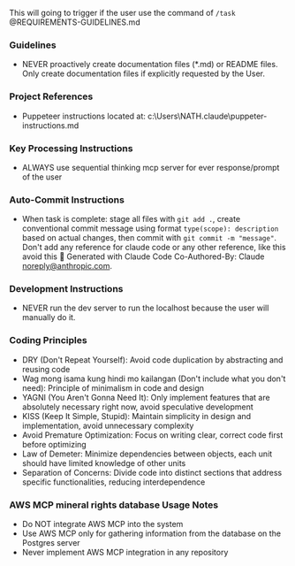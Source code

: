 This will going to trigger if the user use the command of `/task` @REQUIREMENTS-GUIDELINES.md

### Guidelines
- NEVER proactively create documentation files (*.md) or README files. Only create documentation files if explicitly requested by the User.

### Project References
- Puppeteer instructions located at: c:\Users\NATH\.claude\puppeter-instructions.md

### Key Processing Instructions
- ALWAYS use sequential thinking mcp server for ever response/prompt of the user

### Auto-Commit Instructions
- When task is complete: stage all files with `git add .`, create conventional commit message using format `type(scope): description` based on actual changes, then commit with `git commit -m "message"`. Don't add any reference for claude code or any other reference, like this avoid this 🤖 Generated with Claude Code Co-Authored-By: Claude noreply@anthropic.com.

### Development Instructions
- NEVER run the dev server to run the localhost because the user will manually do it.

### Coding Principles
- DRY (Don't Repeat Yourself): Avoid code duplication by abstracting and reusing code
- Wag mong isama kung hindi mo kailangan (Don't include what you don't need): Principle of minimalism in code and design
- YAGNI (You Aren't Gonna Need It): Only implement features that are absolutely necessary right now, avoid speculative development
- KISS (Keep It Simple, Stupid): Maintain simplicity in design and implementation, avoid unnecessary complexity
- Avoid Premature Optimization: Focus on writing clear, correct code first before optimizing
- Law of Demeter: Minimize dependencies between objects, each unit should have limited knowledge of other units
- Separation of Concerns: Divide code into distinct sections that address specific functionalities, reducing interdependence

### AWS MCP mineral rights database Usage Notes
- Do NOT integrate AWS MCP into the system
- Use AWS MCP only for gathering information from the database on the Postgres server
- Never implement AWS MCP integration in any repository